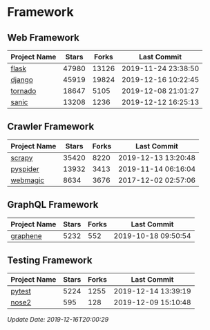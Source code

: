 # Framework

## Web Framework

| Project Name | Stars | Forks | Last Commit |
| ------------ | ----- | ----- | ----------- |
| [flask](https://github.com/pallets/flask) | 47980 | 13126 | 2019-11-24 23:38:50 |
| [django](https://github.com/django/django) | 45919 | 19824 | 2019-12-16 10:22:45 |
| [tornado](https://github.com/tornadoweb/tornado) | 18647 | 5105 | 2019-12-08 21:01:27 |
| [sanic](https://github.com/huge-success/sanic) | 13208 | 1236 | 2019-12-12 16:25:13 |

## Crawler Framework

| Project Name | Stars | Forks | Last Commit |
| ------------ | ----- | ----- | ----------- |
| [scrapy](https://github.com/scrapy/scrapy) | 35420 | 8220 | 2019-12-13 13:20:48 |
| [pyspider](https://github.com/binux/pyspider) | 13932 | 3413 | 2019-11-14 06:16:04 |
| [webmagic](https://github.com/code4craft/webmagic) | 8634 | 3676 | 2017-12-02 02:57:06 |

## GraphQL Framework

| Project Name | Stars | Forks | Last Commit |
| ------------ | ----- | ----- | ----------- |
| [graphene](https://github.com/graphql-python/graphene) | 5232 | 552 | 2019-10-18 09:50:54 |

## Testing Framework

| Project Name | Stars | Forks | Last Commit |
| ------------ | ----- | ----- | ----------- |
| [pytest](https://github.com/pytest-dev/pytest) | 5224 | 1255 | 2019-12-14 13:39:19 |
| [nose2](https://github.com/nose-devs/nose2) | 595 | 128 | 2019-12-09 15:10:48 |

*Update Date: 2019-12-16T20:00:29*